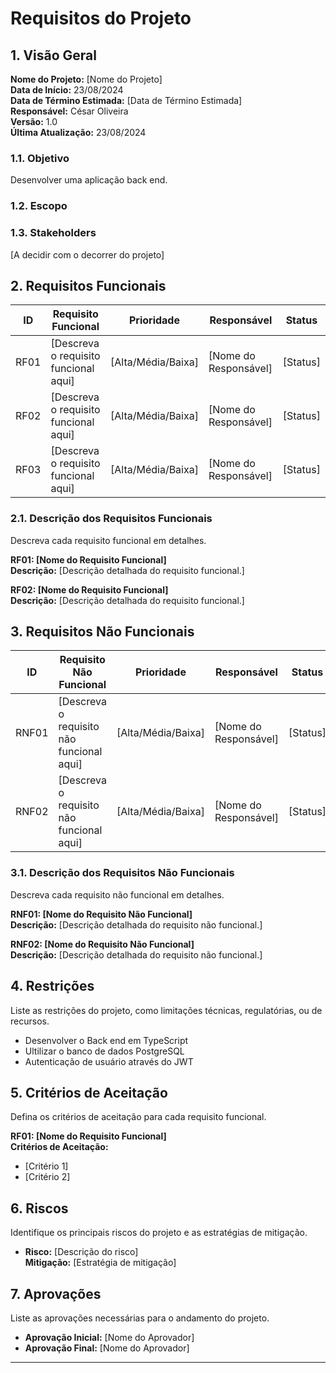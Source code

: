 # **Requisitos do Projeto**

## **1. Visão Geral**

**Nome do Projeto:** [Nome do Projeto]  
**Data de Início:** 23/08/2024  
**Data de Término Estimada:** [Data de Término Estimada]  
**Responsável:** César Oliveira   
**Versão:** 1.0  
**Última Atualização:** 23/08/2024

### **1.1. Objetivo**
Desenvolver uma aplicação back end.

### **1.2. Escopo**


### **1.3. Stakeholders**
[A decidir com o decorrer do projeto]

## **2. Requisitos Funcionais**

| ID   | Requisito Funcional                                      | Prioridade | Responsável       | Status       |
|------|----------------------------------------------------------|------------|-------------------|--------------|
| RF01 | [Descreva o requisito funcional aqui]                    | [Alta/Média/Baixa] | [Nome do Responsável] | [Status]     |
| RF02 | [Descreva o requisito funcional aqui]                    | [Alta/Média/Baixa] | [Nome do Responsável] | [Status]     |
| RF03 | [Descreva o requisito funcional aqui]                    | [Alta/Média/Baixa] | [Nome do Responsável] | [Status]     |

### **2.1. Descrição dos Requisitos Funcionais**
Descreva cada requisito funcional em detalhes.

**RF01: [Nome do Requisito Funcional]**  
**Descrição:** [Descrição detalhada do requisito funcional.]

**RF02: [Nome do Requisito Funcional]**  
**Descrição:** [Descrição detalhada do requisito funcional.]

## **3. Requisitos Não Funcionais**

| ID   | Requisito Não Funcional                                  | Prioridade | Responsável       | Status       |
|------|----------------------------------------------------------|------------|-------------------|--------------|
| RNF01| [Descreva o requisito não funcional aqui]                | [Alta/Média/Baixa] | [Nome do Responsável] | [Status]     |
| RNF02| [Descreva o requisito não funcional aqui]                | [Alta/Média/Baixa] | [Nome do Responsável] | [Status]     |

### **3.1. Descrição dos Requisitos Não Funcionais**
Descreva cada requisito não funcional em detalhes.

**RNF01: [Nome do Requisito Não Funcional]**  
**Descrição:** [Descrição detalhada do requisito não funcional.]

**RNF02: [Nome do Requisito Não Funcional]**  
**Descrição:** [Descrição detalhada do requisito não funcional.]

## **4. Restrições**

Liste as restrições do projeto, como limitações técnicas, regulatórias, ou de recursos.

- Desenvolver o Back end em TypeScript
- Ultilizar o banco de dados PostgreSQL
- Autenticação de usuário através do JWT

## **5. Critérios de Aceitação**

Defina os critérios de aceitação para cada requisito funcional.

**RF01: [Nome do Requisito Funcional]**  
**Critérios de Aceitação:**
- [Critério 1]
- [Critério 2]

## **6. Riscos**

Identifique os principais riscos do projeto e as estratégias de mitigação.

- **Risco:** [Descrição do risco]  
  **Mitigação:** [Estratégia de mitigação]

## **7. Aprovações**

Liste as aprovações necessárias para o andamento do projeto.

- **Aprovação Inicial:** [Nome do Aprovador]  
- **Aprovação Final:** [Nome do Aprovador]

---
